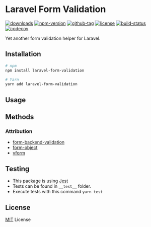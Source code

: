 # Laravel Form Validation

[![downloads](https://img.shields.io/npm/dt/laravel-form-validation.svg)](http://npm-stats.com/~packages/laravel-form-validation)
[![npm-version](https://img.shields.io/npm/v/laravel-form-validation.svg)](https://www.npmjs.com/package/laravel-form-validation)
[![github-tag](https://img.shields.io/github/tag/ankurk91/laravel-form-validation.svg?maxAge=1800)](https://github.com/ankurk91/laravel-form-validation/)
[![license](https://img.shields.io/github/license/ankurk91/laravel-form-validation.svg?maxAge=1800)](https://yarnpkg.com/en/package/laravel-form-validation)
[![build-status](https://travis-ci.org/ankurk91/laravel-form-validation.svg?branch=master)](https://travis-ci.org/ankurk91/laravel-form-validation)
[![codecov](https://codecov.io/gh/ankurk91/laravel-form-validation/branch/master/graph/badge.svg)](https://codecov.io/gh/ankurk91/laravel-form-validation)

Yet another form validation helper for Laravel.

## Installation
```bash
# npm
npm install laravel-form-validation 

# Yarn
yarn add laravel-form-validation
```

## Usage

## Methods

### Attribution
* [form-backend-validation](https://github.com/spatie/form-backend-validation)
* [form-object](https://github.com/sahibalejandro/form-object)
* [vform](https://github.com/cretueusebiu/vform)

## Testing
* This package is using [Jest](https://github.com/facebook/jest) 
* Tests can be found in `__test__` folder.
* Execute tests with this command `yarn test`

## License
[MIT](LICENSE.txt) License
